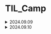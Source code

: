# TIL_Camp

<details>
<summary>2024.09.09 </summary>

짧은 기간이지만 처음으로 팀 프로젝트를 시작하게 되었습니다.

git 사용법에 대해서 처음에 미숙했으나 팀원분들의 도움과 직접 해 보면서 차차 손에 익어갔습니다.

프로젝트에서 사운드 관련 작업을 맡아, 기존 카드 게임에서 변경할 것들은 변경하고, 추가 할 것들은 추가하는 작업을 완료했습니다.

역할 분담을 맡아서 팀원분들 각자 맡은 임무를 잘 수행해주셨고, 내일 마무리와 추가적인 기능을 손보면 될거 같습니다.

튜터님께 조언들은대로 Unity는 영어로 사용하는데 익숙 해져야 할 것 같습니다. 

```
오늘자 스크립트 및 파일 수정

GameManager 와 Card 에 있는 Audioclip 변경 및 추가
(카드 뒤집기, 일치시, 불일치시, BGM 수정 및 추가)

사운드 파일 프로젝트 내 삽입 및 push
(추가적인 기능을 위한 사운드 추가 / 카드 셔플, 제한시간)

내일 추가 할 것
제한시간 X초 남았을시 타이머 스크립트 제한시간, 사운드 추가
카드 셔플 스크립트 , 셔플 사운드 추가
추가적으로 챌린지 탭에 있는 부가 기능들 구현하기

```
</details>

<details>
<summary>2024.09.10 </summary>

어제 작업 하던 것들을 마무리하고, 오늘 팀원분들의 노력 덕에 큰 틀은 완성되었습니다.

팀 세션에 있는 챌린지 (부가기능)들을 각자 맡으며 하나 하나씩 코딩해보고, 수정하고, 의견을 나누며 추가해갔습니다.

처음으로 push 하는 과정에서 충돌이 일어나게 되었는데, Dev2에 올렸던 걸 새로 올라온 코드와 비교해보고 추가해가며 오류 없이 제대로 작동하게 되었습니다.

오늘자 수업이 끝나기 전 잊었던 카드 셔플시에 사운드를 추가 하려 했는데, board 스크립트에서 audioclip이 불러와지지 않는 거 같아 튜터님께 여쭤볼 예정입니다.

ㄴ 질문 후 기록

```
오늘자 스크립트 및 파일 수정

와이어프레임 초안 작성 완료

모든 난이도에서 TimeTxt가 10초 남았을때, 플레이어에게 경고음이 출력되게 추가

레벨 1, 레벨 2, 레벨 3 각각 난이도에서 카드들의 총 배열 수를 4*4 4*5 4*6의 순서로 추가 및 스케일 조정
ㄴ 각각의 부족한 이미지 추가 및 Board 에러 수정

내일 추가 할 것
Board 에서 카드를 셔플 할때 사운드 출력
ㄴ 튜터님께 여쭤보기
남은 챌린지 기능들 토의 후 추가하기




